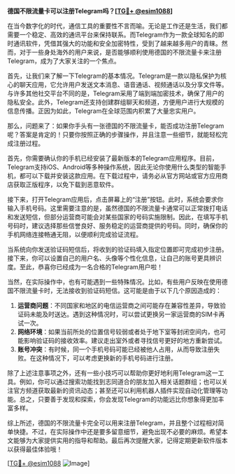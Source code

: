 **德国不限流量卡可以注册Telegram吗？[[TG💪+ @esim1088](https://t.me/s/esim1088)]**

在当今数字化的时代，通信工具的重要性不言而喻。无论是工作还是生活，我们都需要一个稳定、高效的通讯平台来保持联系。而Telegram作为一款全球知名的即时通讯软件，凭借其强大的功能和安全加密特性，受到了越来越多用户的青睐。然而，对于一些身处海外的用户来说，是否能够顺利使用德国的不限流量卡来注册Telegram，成为了大家关注的一个焦点。

首先，让我们来了解一下Telegram的基本情况。Telegram是一款以隐私保护为核心的聊天应用，它允许用户发送文本消息、语音通话、视频通话以及分享文件等。与许多其他社交平台不同的是，Telegram采用了端到端加密技术，确保了用户的隐私安全。此外，Telegram还支持创建群组聊天和频道，方便用户进行大规模的信息传播。正因为如此，Telegram在全球范围内积累了大量忠实用户。

那么，问题来了：如果你手头有一张德国的不限流量卡，能否成功注册Telegram呢？答案是肯定的！只要你按照正确的步骤操作，并且注意一些细节，就能轻松完成注册过程。

首先，你需要确认你的手机已经安装了最新版本的Telegram应用程序。目前，Telegram支持iOS、Android等多种操作系统，因此无论你使用什么类型的智能手机，都可以下载并安装这款应用。在下载过程中，请务必从官方网站或官方应用商店获取正版程序，以免下载到恶意软件。

接下来，打开Telegram应用后，点击屏幕上的“注册”按钮。此时，系统会要求你输入手机号码。这里需要注意的是，虽然德国的不限流量卡通常可以正常拨打电话和发送短信，但部分运营商可能会对某些国家的号码实施限制。因此，在填写手机号码时，建议选择那些信誉良好、服务稳定的运营商提供的号码。同时，确保你的手机网络连接畅通无阻，以便顺利完成验证流程。

当系统向你发送验证码短信后，将收到的验证码填入指定位置即可完成初步注册。接下来，你可以设置自己的用户名、头像等个性化信息，让自己的账号更具辨识度。至此，恭喜你已经成为一名合格的Telegram用户啦！

当然，在实际操作中，也有可能遇到一些特殊情况。比如，有些用户反映在使用德国不限流量卡时，无法接收到验证码短信。这可能是由于以下几个原因造成的：

1. **运营商问题**：不同国家和地区的电信运营商之间可能存在兼容性差异，导致验证码未能及时送达。遇到这种情况时，可以尝试更换另一家运营商的SIM卡再试一次。
2. **网络环境**：如果当前所处的位置信号较弱或者处于地下室等封闭空间内，也可能影响验证码的接收效率。建议走出室外或者寻找信号更好的地方重新尝试。
3. **账号冲突**：有时候，同一个手机号码可能已经被他人占用，从而导致注册失败。在这种情况下，可以考虑更换新的手机号码进行注册。

除了上述注意事项之外，还有一些小技巧可以帮助你更好地利用Telegram这一工具。例如，你可以通过搜索功能找到志同道合的朋友加入相关话题群组；也可以关注官方频道获取最新的资讯动态；甚至还可以利用机器人插件实现自动化管理等功能。总之，只要善于发现和探索，你会发现Telegram的功能远比你想象得更加丰富多样。

综上所述，德国的不限流量卡完全可以用来注册Telegram，并且整个过程相对简单快捷。不过，在实际操作中还是要多留意细节，避免出现不必要的麻烦。希望本文能够为大家提供实用的指导和帮助。最后再次提醒大家，记得定期更新软件版本以获得最佳体验哦！

[[TG💪+ @esim1088](https://t.me/s/esim1088) ![Image](https://i.postimg.cc/4NQfJmqS/Snipaste-2025-05-13-00-14-12.png)]